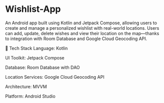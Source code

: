 ﻿# Wishlist-App

An Android app built using Kotlin and Jetpack Compose, allowing users to create and manage a personalized wishlist with real-world locations. Users can add, update, delete wishes and view their location on the map—thanks to integration with Room Database and Google Cloud Geocoding API.

🔧 Tech Stack
Language: Kotlin

UI Toolkit: Jetpack Compose

Database: Room Database with DAO

Location Services: Google Cloud Geocoding API

Architecture: MVVM

Platform: Android Studio
